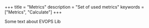+++
title = "Metrics"
description = "Set of used metrics"
keywords = ["Metrics", "Calculate"]
+++

Some text about EVOPS Lib